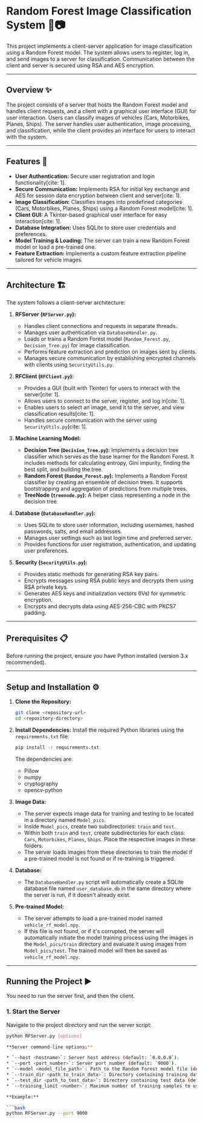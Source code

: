 # Random Forest Image Classification System 🌳📷

This project implements a client-server application for image classification using a Random Forest model. The system allows users to register, log in, and send images to a server for classification. Communication between the client and server is secured using RSA and AES encryption.

---

## Overview ✨

The project consists of a server that hosts the Random Forest model and handles client requests, and a client with a graphical user interface (GUI) for user interaction. Users can classify images of vehicles (Cars, Motorbikes, Planes, Ships). The server handles user authentication, image processing, and classification, while the client provides an interface for users to interact with the system.

---

## Features 🚀

* **User Authentication:** Secure user registration and login functionality[cite: 1].
* **Secure Communication:** Implements RSA for initial key exchange and AES for session data encryption between client and server[cite: 1].
* **Image Classification:** Classifies images into predefined categories (Cars, Motorbikes, Planes, Ships) using a Random Forest model[cite: 1].
* **Client GUI:** A Tkinter-based graphical user interface for easy interaction[cite: 1].
* **Database Integration:** Uses SQLite to store user credentials and preferences.
* **Model Training & Loading:** The server can train a new Random Forest model or load a pre-trained one.
* **Feature Extraction:** Implements a custom feature extraction pipeline tailored for vehicle images.

---

## Architecture 🏗️

The system follows a client-server architecture:

1.  **RFServer (`RFServer.py`):**
    * Handles client connections and requests in separate threads.
    * Manages user authentication via `DatabaseHandler.py`.
    * Loads or trains a Random Forest model (`Random_Forest.py`, `Decision_Tree.py`) for image classification.
    * Performs feature extraction and prediction on images sent by clients.
    * Manages secure communication by establishing encrypted channels with clients using `SecurityUtils.py`.

2.  **RFClient (`RFClient.py`):**
    * Provides a GUI (built with Tkinter) for users to interact with the server[cite: 1].
    * Allows users to connect to the server, register, and log in[cite: 1].
    * Enables users to select an image, send it to the server, and view classification results[cite: 1].
    * Handles secure communication with the server using `SecurityUtils.py`[cite: 1].

3.  **Machine Learning Model:**
    * **Decision Tree (`Decision_Tree.py`):** Implements a decision tree classifier which serves as the base learner for the Random Forest. It includes methods for calculating entropy, Gini impurity, finding the best split, and building the tree.
    * **Random Forest (`Random_Forest.py`):** Implements a Random Forest classifier by creating an ensemble of decision trees. It supports bootstrapping and aggregation of predictions from multiple trees.
    * **TreeNode (`treenode.py`):** A helper class representing a node in the decision tree.

4.  **Database (`DatabaseHandler.py`):**
    * Uses SQLite to store user information, including usernames, hashed passwords, salts, and email addresses.
    * Manages user settings such as last login time and preferred server.
    * Provides functions for user registration, authentication, and updating user preferences.

5.  **Security (`SecurityUtils.py`):**
    * Provides static methods for generating RSA key pairs.
    * Encrypts messages using RSA public keys and decrypts them using RSA private keys.
    * Generates AES keys and initialization vectors (IVs) for symmetric encryption.
    * Encrypts and decrypts data using AES-256-CBC with PKCS7 padding.

---

## Prerequisites 📋

Before running the project, ensure you have Python installed (version 3.x recommended).

---

## Setup and Installation ⚙️

1.  **Clone the Repository:**
    ```bash
    git clone <repository-url>
    cd <repository-directory>
    ```

2.  **Install Dependencies:**
    Install the required Python libraries using the `requirements.txt` file:
    ```bash
    pip install -r requirements.txt
    ```
    The dependencies are:
    * Pillow
    * numpy
    * cryptography
    * opencv-python

3.  **Image Data:**
    * The server expects image data for training and testing to be located in a directory named `Model_pics`.
    * Inside `Model_pics`, create two subdirectories: `train` and `test`.
    * Within both `train` and `test`, create subdirectories for each class: `Cars`, `Motorbikes`, `Planes`, `Ships`. Place the respective images in these folders.
    * The server loads images from these directories to train the model if a pre-trained model is not found or if re-training is triggered.

4.  **Database:**
    * The `DatabaseHandler.py` script will automatically create a SQLite database file named `user_database.db` in the same directory where the server is run, if it doesn't already exist.

5.  **Pre-trained Model:**
    * The server attempts to load a pre-trained model named `vehicle_rf_model.npy`.
    * If this file is not found, or if it's corrupted, the server will automatically initiate the model training process using the images in the `Model_pics/train` directory and evaluate it using images from `Model_pics/test`. The trained model will then be saved as `vehicle_rf_model.npy`.

---

## Running the Project ▶️

You need to run the server first, and then the client.

### 1. Start the Server

Navigate to the project directory and run the server script:
```bash
python RFServer.py [options]

**Server command-line options:**

* `--host <hostname>`: Server host address (default: `0.0.0.0`).
* `--port <port_number>`: Server port number (default: `9000`).
* `--model <model_file_path>`: Path to the Random Forest model file (default: `vehicle_rf_model.npy`).
* `--train_dir <path_to_train_data>`: Directory containing training data (default: `train`, relative to `Model_pics`).
* `--test_dir <path_to_test_data>`: Directory containing test data (default: `test`, relative to `Model_pics`).
* `--training_limit <number>`: Maximum number of training samples to use per class (default: `10000`).

**Example:**

```bash
python RFServer.py --port 9000
